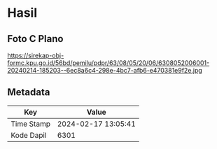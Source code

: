 # Hasil

## Foto C Plano

https://sirekap-obj-formc.kpu.go.id/56bd/pemilu/pdpr/63/08/05/20/06/6308052006001-20240214-185203--6ec8a6c4-298e-4bc7-afb6-e470381e9f2e.jpg


## Metadata

| Key        | Value               |
| ---------- | ------------------- |
| Time Stamp | 2024-02-17 13:05:41 |
| Kode Dapil | 6301                |



